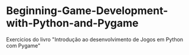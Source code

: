 # Beginning-Game-Development-with-Python-and-Pygame
Exercicios do livro "Introdução ao desenvolvimento de Jogos em Python com Pygame"
